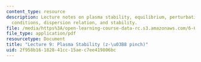 ```yaml
---
content_type: resource
description: Lecture notes on plasma stability, equilibrium, perturbations, boundary
  conditions, dispersion relation, and stability.
file: /media/https%3A/open-learning-course-data-rc.s3.amazonaws.com/6-642-continuum-electromechanics-fall-2008/2f958b16182841cc15aec7ee419806bc_lec09_f08.pdf
file_type: application/pdf
resourcetype: Document
title: "Lecture 9: Plasma Stability (z-\u03B8 pinch)"
uid: 2f958b16-1828-41cc-15ae-c7ee419806bc
---
```

